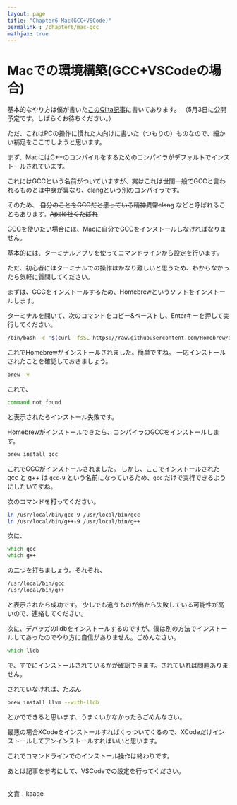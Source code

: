```yaml
---
layout: page
title: "Chapter6-Mac(GCC+VSCode)"
permalink : /chapter6/mac-gcc
mathjax: true
---
```


# Macでの環境構築(GCC+VSCodeの場合)

基本的なやり方は僕が書いた[このQiita記事]()に書いてあります。
（5月3日に公開予定です。しばらくお待ちください。）

ただ、これはPCの操作に慣れた人向けに書いた（つもりの）ものなので、細かい補足をここでしようと思います。

まず、MacにはC++のコンパイルをするためのコンパイラがデフォルトでインストールされています。

これにはGCCという名前がついていますが、実はこれは世間一般でGCCと言われるものとは中身が異なり、clangという別のコンパイラです。

そのため、 ~~自分のことをGCCだと思っている精神異常clang~~ などと呼ばれることもあります。~~Apple社くたばれ~~

GCCを使いたい場合には、Macに自分でGCCをインストールしなければなりません。

基本的には、ターミナルアプリを使ってコマンドラインから設定を行います。

ただ、初心者にはターミナルでの操作はかなり難しいと思うため、わからなかったら気軽に質問してください。

まずは、GCCをインストールするため、Homebrewというソフトをインストールします。

ターミナルを開いて、次のコマンドをコピー&ペーストし、Enterキーを押して実行してください。

```zsh
/bin/bash -c "$(curl -fsSL https://raw.githubusercontent.com/Homebrew/install/master/install.sh)"
```

これでHomebrewがインストールされました。簡単ですね。
一応インストールされたことを確認しておきましょう。

```zsh
brew -v
```

これで、

```zsh
command not found
```

と表示されたらインストール失敗です。

Homebrewがインストールできたら、コンパイラのGCCをインストールします。

```zsh
brew install gcc
```

これでGCCがインストールされました。
しかし、ここでインストールされた gcc と g++ は `gcc-9` という名前になっているため、`gcc` だけで実行できるようにしたいですね。

次のコマンドを打ってください。

```zsh
ln /usr/local/bin/gcc-9 /usr/local/bin/gcc
ln /usr/local/bin/g++-9 /usr/local/bin/g++
```

次に、

```zsh
which gcc
which g++
```

の二つを打ちましょう。それぞれ、

```zsh
/usr/local/bin/gcc
/usr/local/bin/g++
```

と表示されたら成功です。
少しでも違うものが出たら失敗している可能性が高いので、連絡してください。

次に、デバッガのlldbをインストールするのですが、僕は別の方法でインストールしてあったのでやり方に自信がありません。ごめんなさい。

```zsh
which lldb
```

で、すでにインストールされているかが確認できます。されていれば問題ありません。

されていなければ、たぶん

```zsh
brew install llvm --with-lldb
```

とかでできると思います、うまくいかなかったらごめんなさい。

最悪の場合XCodeをインストールすればくっついてくるので、XCodeだけインストールしてアンインストールすればいいと思います。

これでコマンドラインでのインストール操作は終わりです。

あとは記事を参考にして、VSCodeでの設定を行ってください。

<br>
文責：kaage

